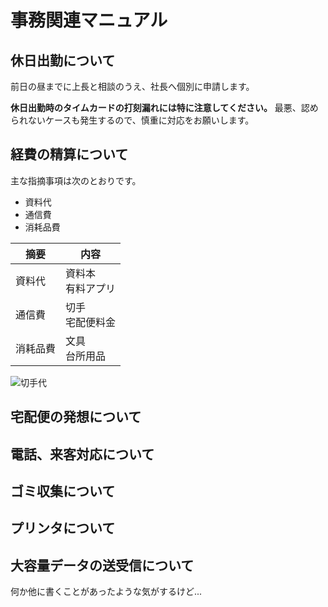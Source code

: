 # 事務関連マニュアル 

## 休日出勤について 
前日の昼までに上長と相談のうえ、社長へ個別に申請します。

**休日出勤時のタイムカードの打刻漏れには特に注意してください。** 最悪、認められないケースも発生するので、慎重に対応をお願いします。

## 経費の精算について 

主な指摘事項は次のとおりです。

- 資料代
- 通信費
- 消耗品費

|摘要|内容
|--|--
|資料代|資料本<br>有料アプリ
|通信費|切手<br>宅配便料金
|消耗品費|文具<br>台所用品

![切手代](img/kitte.png)

## 宅配便の発想について 

## 電話、来客対応について

## ゴミ収集について 

## プリンタについて

## 大容量データの送受信について

何か他に書くことがあったような気がするけど...
